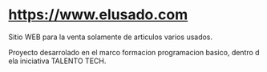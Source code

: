 # https://www.elusado.com
Sitio WEB para la venta solamente de articulos varios usados.

Proyecto desarrolado en el marco formacion programacion basico, dentro d ela iniciativa TALENTO TECH.